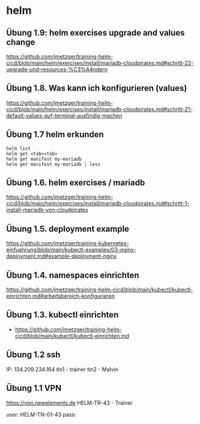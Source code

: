 # helm

## Übung 1.9: helm exercises upgrade and values change 

https://github.com/jmetzger/training-helm-cicd/blob/main/helm/exercises/install/mariadb-cloudpirates.md#schritt-22-upgrade-und-resources-%C3%A4ndern

## Übung 1.8. Was kann ich konfigurieren (values) 

https://github.com/jmetzger/training-helm-cicd/blob/main/helm/exercises/install/mariadb-cloudpirates.md#schritt-21-default-values-auf-terminal-ausfindig-machen

## Übung 1.7 helm erkunden 

```
helm list
helm get <tab><tab>
helm get manifest my-mariadb
helm get manifest my-mariadb | less 
```



## Übung 1.6. helm exercises / mariadb 

https://github.com/jmetzger/training-helm-cicd/blob/main/helm/exercises/install/mariadb-cloudpirates.md#schritt-1-install-mariadb-von-cloudpirates

## Übung 1.5. deployment example 

https://github.com/jmetzger/training-kubernetes-einfuehrung/blob/main/kubectl-examples/03-nginx-deployment.md#example-deployment-nginx

## Übung 1.4. namespaces einrichten 

https://github.com/jmetzger/training-helm-cicd/blob/main/kubectl/kubectl-einrichten.md#arbeitsbereich-konfigurieren

## Übung 1.3. kubectl einrichten

  * https://github.com/jmetzger/training-helm-cicd/blob/main/kubectl/kubectl-einrichten.md

## Übung 1.2 ssh 

IP: 134.209.234.164
tln1 - trainer 
tln2 - Malvin 

## Übung 1.1 VPN 

https://vpn.newelements.de 
HELM-TR-43 - Trainer 

user: HELM-TN-01-43
pass: 
